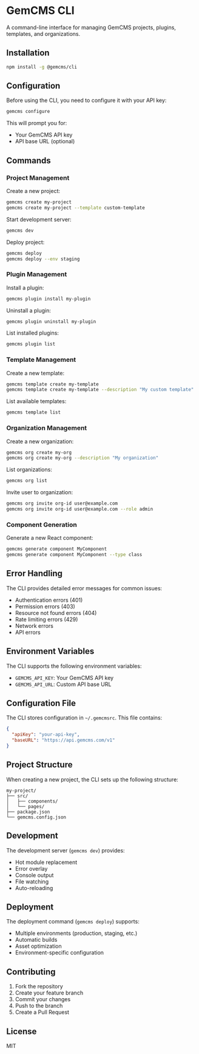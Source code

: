 # GemCMS CLI

A command-line interface for managing GemCMS projects, plugins, templates, and organizations.

## Installation

```bash
npm install -g @gemcms/cli
```

## Configuration

Before using the CLI, you need to configure it with your API key:

```bash
gemcms configure
```

This will prompt you for:
- Your GemCMS API key
- API base URL (optional)

## Commands

### Project Management

Create a new project:
```bash
gemcms create my-project
gemcms create my-project --template custom-template
```

Start development server:
```bash
gemcms dev
```

Deploy project:
```bash
gemcms deploy
gemcms deploy --env staging
```

### Plugin Management

Install a plugin:
```bash
gemcms plugin install my-plugin
```

Uninstall a plugin:
```bash
gemcms plugin uninstall my-plugin
```

List installed plugins:
```bash
gemcms plugin list
```

### Template Management

Create a new template:
```bash
gemcms template create my-template
gemcms template create my-template --description "My custom template"
```

List available templates:
```bash
gemcms template list
```

### Organization Management

Create a new organization:
```bash
gemcms org create my-org
gemcms org create my-org --description "My organization"
```

List organizations:
```bash
gemcms org list
```

Invite user to organization:
```bash
gemcms org invite org-id user@example.com
gemcms org invite org-id user@example.com --role admin
```

### Component Generation

Generate a new React component:
```bash
gemcms generate component MyComponent
gemcms generate component MyComponent --type class
```

## Error Handling

The CLI provides detailed error messages for common issues:

- Authentication errors (401)
- Permission errors (403)
- Resource not found errors (404)
- Rate limiting errors (429)
- Network errors
- API errors

## Environment Variables

The CLI supports the following environment variables:

- `GEMCMS_API_KEY`: Your GemCMS API key
- `GEMCMS_API_URL`: Custom API base URL

## Configuration File

The CLI stores configuration in `~/.gemcmsrc`. This file contains:

```json
{
  "apiKey": "your-api-key",
  "baseURL": "https://api.gemcms.com/v1"
}
```

## Project Structure

When creating a new project, the CLI sets up the following structure:

```
my-project/
├── src/
│   ├── components/
│   └── pages/
├── package.json
└── gemcms.config.json
```

## Development

The development server (`gemcms dev`) provides:

- Hot module replacement
- Error overlay
- Console output
- File watching
- Auto-reloading

## Deployment

The deployment command (`gemcms deploy`) supports:

- Multiple environments (production, staging, etc.)
- Automatic builds
- Asset optimization
- Environment-specific configuration

## Contributing

1. Fork the repository
2. Create your feature branch
3. Commit your changes
4. Push to the branch
5. Create a Pull Request

## License

MIT
